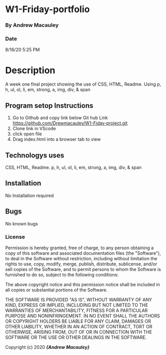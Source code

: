 # W1-Friday-portfolio

### By Andrew Macauley

### Date 
8/16/20 5:25 PM

# Description
A week one final project showing the use of CSS, HTML, Readme.  Using p, h, ul, ol, li, em, strong, a, img, div, & span

## Program setop Instructions
1. Go to Github and copy link below 
Git hub Link https://github.com/Drewmacauley/W1-Fiday-project.git
2. Clone link in VScode
3. click open file
4. Drag index.html into a browser tab to view

## Technologys uses
CSS, HTML, Readme. p, h, ul, ol, li, em, strong, a, img, div, & span

## Installation
No Installation required 

## Bugs 
No known bugs

### License

Permission is hereby granted, free of charge, to any person obtaining a copy
of this software and associated documentation files (the "Software"), to deal
in the Software without restriction, including without limitation the rights
to use, copy, modify, merge, publish, distribute, sublicense, and/or sell
copies of the Software, and to permit persons to whom the Software is
furnished to do so, subject to the following conditions:

The above copyright notice and this permission notice shall be included in all
copies or substantial portions of the Software.

THE SOFTWARE IS PROVIDED "AS IS", WITHOUT WARRANTY OF ANY KIND, EXPRESS OR
IMPLIED, INCLUDING BUT NOT LIMITED TO THE WARRANTIES OF MERCHANTABILITY,
FITNESS FOR A PARTICULAR PURPOSE AND NONINFRINGEMENT. IN NO EVENT SHALL THE
AUTHORS OR COPYRIGHT HOLDERS BE LIABLE FOR ANY CLAIM, DAMAGES OR OTHER
LIABILITY, WHETHER IN AN ACTION OF CONTRACT, TORT OR OTHERWISE, ARISING FROM,
OUT OF OR IN CONNECTION WITH THE SOFTWARE OR THE USE OR OTHER DEALINGS IN THE
SOFTWARE.

Copyright (c) 2020 **_{Andrew Macauley}_**
